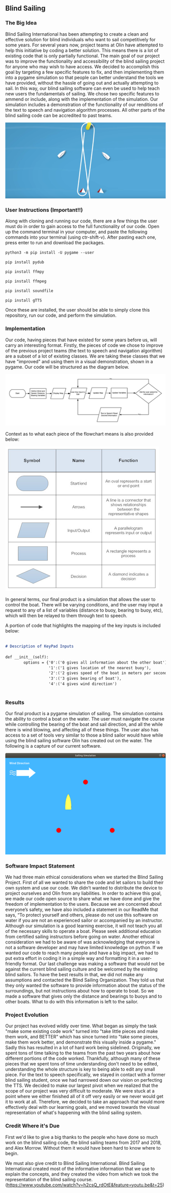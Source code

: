 ## Blind Sailing
### The Big Idea
Blind Sailing International has been attempting to create a clean and effective solution for blind individuals who want to sail competitively for some years. For several years now, project teams at Olin have attempted to help this initiative by coding a better solution. This means there is a lot of existing code that is only partially functional. The main goal of our project was to improve the functionality and accessibility of the blind sailing project for anyone who may wish to have access. We decided to accomplish this goal by targeting a few specific features to fix, and then implementing them into a pygame simulation so that people can better understand the tools we have provided, without the hassle of going out and actually attempting to sail. In this way, our blind sailing software can even be used to help teach new users the fundamentals of sailing. We chose two specific features to ammend or include, along with the implementation of the simulation. Our simulation includes a demonstration of the functionality of our renditions of the text to speech and navigation algorithm processes. All other parts of the blind sailing code can be accredited to past teams.

![Image 1](SailingDiagram.png "Sailing Course Diagram")



### User Instructions (Important!!)
Along with cloning and running our code, there are a few things the user must do in order to gain access to the full functionality of our code. Open up the command terminal in your computer, and paste the following commands into your terminal (using ctr-shift-v). After pasting each one, press enter to run and download the packages.

```
python3 -m pip install -U pygame --user
```

```
pip install pydub
```
```
pip install ffmpy
```
```
pip install ffmpeg
```
```
pip install soundfile
```

```
pip install gTTS
```

Once these are installed, the user should be able to simply clone this repository, run our code, and perform the simulation.


### Implementation

Our code, having pieces that have existed for some years before us, will carry an interesting format. Firstly, the pieces of code we chose to improve of the previous project teams (the text to speech and navigation algorithm) are a subset of a lot of existing classes. We are taking these classes that we have "improved" and using them in a visual demonstration, shown in a pygame. Our code will be structured as the diagram below.

![Image 2](FlowChart.jpeg "Structural Flowchart")

Context as to what each piece of the flowchart means is also provided below:

![Image 3](basic-symbols.jpg "Key for Symbols")

In general terms, our final product is a simulation that allows the user to control the boat. There will be varying conditions, and the user may input a request to any of a list of variables (distance to buoy, bearing to buoy, etc), which will then be relayed to them through text to speech.

A portion of code that highlights the mapping of the key inputs is included below:

```markdown

# Description of KeyPad Inputs

def __init__(self):
        options = {'0':('0 gives all information about the other boat'),
                   '1':('1 gives location of the nearest buoy'),
                   '2':('2 gives speed of the boat in meters per second'),
                   '3':('3 gives bearing of boat'),
                   '4':('4 gives wind direction')
 
```

### Results
Our final product is a pygame simulation of sailing. The simulation contains the ability to control a boat on the water. The user must navigate the course while controlling the bearing of the boat and sail direction, and all the while there is wind blowing, and affecting all of these things. The user also has access to a set of tools very similar to those a blind sailor would have while using the blind sailing software Olin has created out on the water. The following is a capture of our current software. 

![Image 4](ExampleBoat.png "Pygame Capture")


### Software Impact Statement
We had three main ethical considerations when we started the Blind Sailing Project. First of all we wanted to share the code and let sailors to build their own system and use our code. We didn’t wanted to distribute the device to project ourselves and Olin from any liabilities. In order to achieve this goal, we made our code open source to share what we have done and give the freedom of implementation to the users. Because we are concerned about everyone’s safety, we have also included a statement in our ReadMe that says, “To protect yourself and others, please do not use this software on water if you are not an experienced sailor or accompanied by an instructor. Although our simulation is a good learning exercise, it will not teach you all of the necessary skills to operate a boat. Please seek additional education from certified sailing instructors before going on water. Another ethical consideration we had to be aware of was acknowledging that everyone is not a software developer and may have limited knowledge on python. If we wanted our code to reach many people and have a big impact, we had to put extra effort in coding it in a simple way and formatting it in a user-friendly format. Our last challenge was making a software that would not be against the current blind sailing culture and be welcomed by the existing blind sailors. To have the best results in that, we did not make any assumptions and contacted the Blind Sailing Organization. They told us that they only wanted the software to provide information about the status of the surroundings, but not instructions about how to operate to boat. So we made a software that gives only the distance and bearings to buoys and to other boats. What to do with this information is left to the sailor. 




### Project Evolution
Our project has evolved wildly over time. What began as simply the task "make some existing code work" turned into "take little pieces and make them work, and BETTER" which has since turned into "take some pieces, make them work better, and demonstrate this visually inside a pygame." Sadly this has resulted in a lot of hard work being sidelined. Originally, we spent tons of time talking to the teams from the past two years about how different portions of the code worked. Thankfully, although many of these pieces that we spent tons of time understanding don't need to be edited, understanding the whole structure is key to being able to edit any small piece. For the text to speech specifically, we stayed in contact with a former blind sailing student, once we had narrowed down our vision on perfecting the TTS. We decided to make our largest pivot when we realized that the scope of our project was very difficult to moderate. We were stuck at a point where we either finished all of it off very easily or we never would get it to work at all. Therefore, we decided to take an approach that would more effectively deal with our learning goals, and we moved towards the visual representation of what's happening with the blind sailing system. 

### Credit Where it's Due

First we'd like to give a big thanks to the people who have done so much work on the blind sailing code, the blind sailing teams from 2017 and 2018, and Alex Morrow. Without them it would have been hard to know where to begin. 

We must also give credit to Blind Sailing International. Blind Sailing International created most of the informative information that we use to explain the concepts, and they created the video from which we took the representation of the blind sailing course. 
(https://www.youtube.com/watch?v=h2csQ_rdOtE&feature=youtu.be&t=25)
